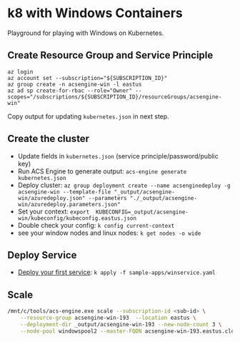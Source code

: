 # k8 with Windows Containers
Playground for playing with Windows on Kubernetes.

## Create Resource Group and Service Principle
```
az login
az account set --subscription="${SUBSCRIPTION_ID}"
az group create -n acsengine-win -l eastus
az ad sp create-for-rbac --role="Owner" --scopes="/subscriptions/${SUBSCRIPTION_ID}/resourceGroups/acsengine-win"
```

Copy output for updating `kubernetes.json` in next step.

## Create the cluster
- Update fields in `kubernetes.json` (service principle/password/public key)
- Run ACS Engine to generate output: `acs-engine generate kubernetes.json`
- Deploy cluster: `az group deployment create --name acsenginedeploy -g acsengine-win --template-file "_output/acsengine-win/azuredeploy.json" --parameters "./_output/acsengine-win/azuredeploy.parameters.json"`
- Set your context: `export  KUBECONFIG=_output/acsengine-win/kubeconfig/kubeconfig.eastus.json`
- Double check your config: `k config current-context`
- see your window nodes and linux nodes: `k get nodes -o wide`

## Deploy Service
- [Deploy your first service](https://github.com/Azure/acs-engine/blob/master/docs/kubernetes/windows.md#create-your-first-kubernetes-service): `k apply -f sample-apps/winservice.yaml`

## Scale

```bash
/mnt/c/tools/acs-engine.exe scale --subscription-id <sub-id> \
    --resource-group acsengine-win-193  --location eastus \
    --deployment-dir _output/acsengine-win-193 --new-node-count 3 \
    --node-pool windowspool2 --master-FQDN acsengine-win-193.eastus.cloudapp.azure.com
```